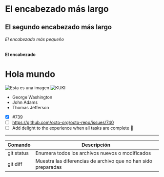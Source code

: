 # El encabezado más largo
## El segundo encabezado más largo
###### El encabezado más pequeño
#### El encabezado 

# Hola mundo

![Esta es una imagen](https://myoctocat.com/assets/images/base-octocat.svg)
![KUKI](https://c.tenor.com/HRC2UPoaXysAAAAC/kawai-cute.gif)

- George Washington
- John Adams
- Thomas Jefferson

- [x] #739
- [ ] https://github.com/octo-org/octo-repo/issues/740
- [ ] Add delight to the experience when all tasks are complete :tada:

---

| Comando | Descripción |
| --- | --- |
| git status | Enumera todos los archivos nuevos o modificados |
| git diff | Muestra las diferencias de archivo que no han sido preparadas |

